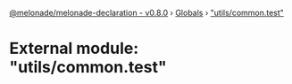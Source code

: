 [@melonade/melonade-declaration - v0.8.0](../README.md) › [Globals](../globals.md) › ["utils/common.test"](_utils_common_test_.md)

# External module: "utils/common.test"


